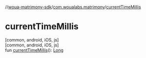 //[woua-matrimony-sdk](../../index.md)/[com.woualabs.matrimony](index.md)/[currentTimeMillis](current-time-millis.md)

# currentTimeMillis

[common, android, iOS, js]\
[common, android, iOS, js]\
fun [currentTimeMillis](current-time-millis.md)(): [Long](https://kotlinlang.org/api/latest/jvm/stdlib/kotlin/-long/index.html)
